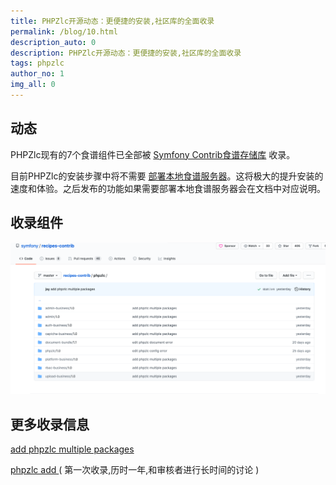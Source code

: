```yaml
---
title: PHPZlc开源动态：更便捷的安装,社区库的全面收录
permalink: /blog/10.html
description_auto: 0
description: PHPZlc开源动态：更便捷的安装,社区库的全面收录
tags: phpzlc
author_no: 1
img_all: 0
---
```


## 动态

PHPZlc现有的7个食谱组件已全部被 [Symfony Contrib食谱存储库](https://github.com/symfony/recipes-contrib) 收录。

目前PHPZlc的安装步骤中将不需要 [部署本地食谱服务器](/doc/symfony-flex)。这将极大的提升安装的速度和体验。之后发布的功能如果需要部署本地食谱服务器会在文档中对应说明。

## 收录组件

![](/assets/posts/blog/contrib-1.png)

## 更多收录信息

[add phpzlc multiple packages](https://github.com/symfony/recipes-contrib/pull/1153)

[phpzlc add ](https://github.com/symfony/recipes-contrib/pull/1030) ( 第一次收录,历时一年,和审核者进行长时间的讨论 )